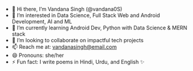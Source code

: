 - 👋 Hi there, I’m Vandana Singh (@vandana0S)
- 👀 I’m interested in Data Science, Full Stack Web and Android Development, AI and ML
- 🌱 I’m currently learning Android Dev, Python with Data Science & MERN stack
- 💞️ I’m looking to collaborate on impactful tech projects
- 📫 Reach me at: vandanasingh@email.com
- 😄 Pronouns: she/her
- ⚡ Fun fact: I write poems in Hindi, Urdu, and English ✨


<!---
vandana0S/vandana0S is a ✨ special ✨ repository because its `README.md` (this file) appears on your GitHub profile.
You can click the Preview link to take a look at your changes.
--->
